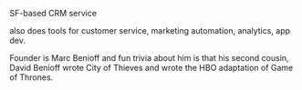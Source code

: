 SF-based CRM service

also does tools for customer service, marketing automation, analytics, app dev.

Founder is Marc Benioff and fun trivia about him is that his second cousin, David Benioff wrote City of Thieves and wrote the HBO adaptation of Game of Thrones.